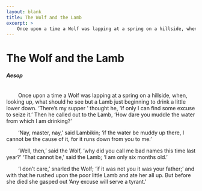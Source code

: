 ```yaml
---
layout: blank
title: The Wolf and the Lamb
excerpt: >
    Once upon a time a Wolf was lapping at a spring on a hillside, when, looking up, what should he see but a Lamb just beginning to drink a little lower down. ‘There’s my supper ’ thought he, ‘if only I can find some excuse to seize it.’
---
```

# The Wolf and the Lamb
#### _Aesop_

<br />
&nbsp;&nbsp;&nbsp;&nbsp;&nbsp;&nbsp;&nbsp;&nbsp;Once upon a time a Wolf was lapping at a spring on a hillside, when, looking up, what should he see but a Lamb just beginning to drink a little lower down. ‘There’s my supper ’ thought he, ‘if only I can find some excuse to seize it.’ Then he called out to the Lamb, ‘How dare you muddle the water from which I am drinking?’

<!--excerpt-->

&nbsp;&nbsp;&nbsp;&nbsp;&nbsp;&nbsp;&nbsp;&nbsp;‘Nay, master, nay,’ said Lambikin; ‘if the water be muddy up there, I cannot be the cause of it, for it runs down from you to me.’

&nbsp;&nbsp;&nbsp;&nbsp;&nbsp;&nbsp;&nbsp;&nbsp;‘Well, then,’ said the Wolf, ‘why did you call me bad names this time last year?’ ‘That cannot be,’ said the Lamb; ‘I am only six months old.’

&nbsp;&nbsp;&nbsp;&nbsp;&nbsp;&nbsp;&nbsp;&nbsp;‘I don’t care,’ snarled the Wolf; ‘if it was not you it was your father;’ and with that he rushed upon the poor little Lamb and ate her all up. But before she died she gasped out ’Any excuse will serve a tyrant.'